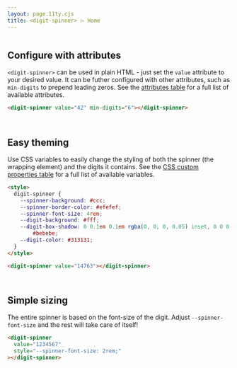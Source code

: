 ```yaml
---
layout: page.11ty.cjs
title: <digit-spinner> ⌲ Home
---
```


<section class="grid-layout">

<div class="column">

## Configure with attributes

`<digit-spinner>` can be used in plain HTML - just set the `value` attribute to your desired value. It can be futher configured with other attributes, such as `min-digits` to prepend leading zeros. See the [attributes table](/api/#digit-spinner-attributes) for a full list of available attributes.

```html
<digit-spinner value="42" min-digits="6"></digit-spinner>
```

</div>

<div class="column centered">

<digit-spinner value="42" min-digits="6"></digit-spinner>

</div>

<div class="column">

## Easy theming

Use CSS variables to easily change the styling of both the spinner (the wrapping element) and the digits it contains. See the [CSS custom properties table](/api/#digit-spinner-css-custom-properties) for a full list of available variables.

```html
<style>
  digit-spinner {
    --spinner-background: #ccc;
    --spinner-border-color: #efefef;
    --spinner-font-size: 4rem;
    --digit-background: #fff;
    --digit-box-shadow: 0 0.1em 0.1em rgba(0, 0, 0, 0.05) inset, 0 0 0 1px
        #bebebe;
    --digit-color: #313131;
  }
</style>

<digit-spinner value="14763"></digit-spinner>
```

</div>

<div class="column centered">

<digit-spinner value="14763" style="
    --spinner-background: #ccc;
    --spinner-border-color: #efefef;
    --spinner-font-size: 4rem;
    --digit-background: #fff;
    --digit-box-shadow: 0 0.1em 0.1em rgba(0, 0, 0, 0.05) inset, 0 0 0 1px #bebebe;
    --digit-color: #313131;
"></digit-spinner>

</div>

<div class="column">

## Simple sizing

The entire spinner is based on the font-size of the digit. Adjust `--spinner-font-size` and the rest will take care of itself!

```html
<digit-spinner
  value="1234567"
  style="--spinner-font-size: 2rem;"
></digit-spinner>
```

</div>

<div class="column centered">

<digit-spinner value="1234567" style="--spinner-font-size: 2rem;"></digit-spinner>

</div>
</section>
